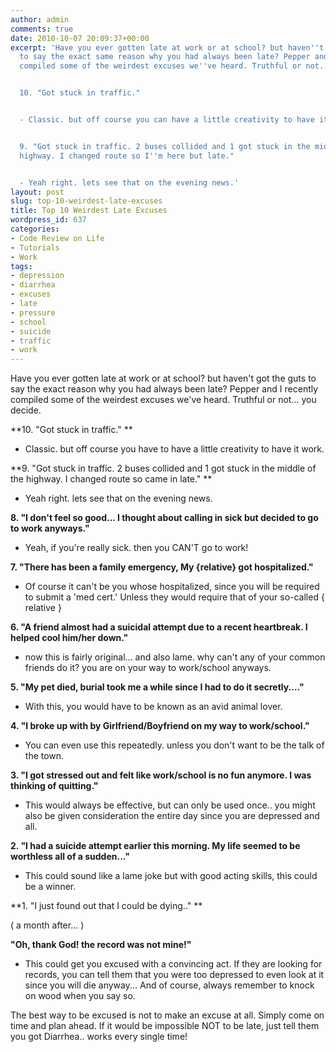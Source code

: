 ```yaml
---
author: admin
comments: true
date: 2010-10-07 20:09:37+00:00
excerpt: 'Have you ever gotten late at work or at school? but haven''t got the guts
  to say the exact same reason why you had always been late? Pepper and I recently
  compiled some of the weirdest excuses we''ve heard. Truthful or not... you decide.


  10. "Got stuck in traffic."


  - Classic. but off course you can have a little creativity to have it work.


  9. "Got stuck in traffic. 2 buses collided and 1 got stuck in the middle of the
  highway. I changed route so I''m here but late."


  - Yeah right. lets see that on the evening news.'
layout: post
slug: top-10-weirdest-late-excuses
title: Top 10 Weirdest Late Excuses
wordpress_id: 637
categories:
- Code Review on Life
- Tutorials
- Work
tags:
- depression
- diarrhea
- excuses
- late
- pressure
- school
- suicide
- traffic
- work
---
```


Have you ever gotten late at work or at school? but haven't got the guts to say the exact reason why you had always been late? Pepper and I recently compiled some of the weirdest excuses we've heard. Truthful or not... you decide.

**10. "Got stuck in traffic." **

- Classic. but off course you have to have a little creativity to have it work.

**9. "Got stuck in traffic. 2 buses collided and 1 got stuck in the middle of the highway. I changed route so came in late." **

- Yeah right. lets see that on the evening news.

**8. "I don't feel so good... I thought about calling in sick but decided to go to work anyways."**

- Yeah, if you're really sick. then you CAN'T go to work!

**7. "There has been a family emergency, My {relative} got hospitalized."**

- Of course it can't be you whose hospitalized, since you will be required to submit a 'med cert.' Unless they would require that of your so-called { relative }

**6. "A friend almost had a suicidal attempt due to a recent heartbreak. I helped cool him/her down."**

- now this is fairly original... and also lame. why can't any of your common friends do it? you are on your way to work/school anyways.

**5. "My pet died, burial took me a while since I had to do it secretly...."**

- With this, you would have to be known as an avid animal lover.

**4. "I broke up with by Girlfriend/Boyfriend on my way to work/school."**

- You can even use this repeatedly. unless you don't want to be the talk of the town.

**3. "I got stressed out and felt like work/school is no fun anymore. I was thinking of quitting."**

- This would always be effective, but can only be used once.. you might also be given consideration the entire day since you are depressed and all.

**2. "I had a suicide attempt earlier this morning. My life seemed to be worthless all of a sudden..."**

- This could sound like a lame joke but with good acting skills, this could be a winner.

**1. "I just found out that I could be dying.." **

( a month after... )

**"Oh, thank God! the record was not mine!"**

- This could get you excused with a convincing act. If they are looking for records, you can tell them that you were too depressed to even look at it since you will die anyway... And of course, always remember to knock on wood when you say so.

The best way to be excused is not to make an excuse at all. Simply come on time and plan ahead. If it would be impossible NOT to be late, just tell them you got Diarrhea.. works every single time!
